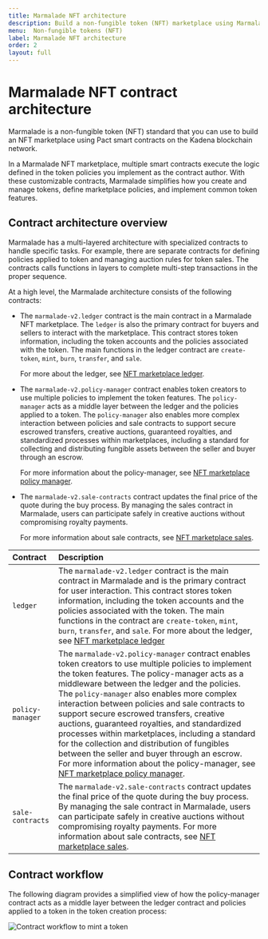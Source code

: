 ```yaml
---
title: Marmalade NFT architecture
description: Build a non-fungible token (NFT) marketplace using Marmalade and Pact smart contracts.
menu:  Non-fungible tokens (NFT)
label: Marmalade NFT architecture
order: 2
layout: full
---
```


# Marmalade NFT contract architecture

Marmalade is a non-fungible token (NFT) standard that you can use to build an NFT marketplace using Pact smart contracts on the Kadena blockchain network. 

In a Marmalade NFT marketplace, multiple smart contracts execute the logic defined in the token policies you implement as the contract author.
With these customizable contracts, Marmalade simplifies how you create and manage tokens, define marketplace policies, and implement common token features.

## Contract architecture overview

Marmalade has a multi-layered architecture with specialized contracts to handle specific tasks.
For example, there are separate contracts for defining policies applied to token and managing auction rules for token sales.
The contracts calls functions in layers to complete multi-step transactions in the proper sequence.

At a high level, the Marmalade architecture consists of the following contracts:
- The `marmalade-v2.ledger` contract is the main contract in a Marmalade NFT marketplace.
  The `ledger` is also the primary contract for buyers and sellers to interact with the marketplace. 
  This contract stores token information, including the token accounts and the policies associated with the token. 
  The main functions in the ledger contract are `create-token`, `mint`, `burn`, `transfer`, and `sale`. 
  
  For more about the ledger, see [NFT marketplace ledger](/marmalade/architecture/ledger).

- The `marmalade-v2.policy-manager` contract enables token creators to use multiple policies to implement the token features. 
  The `policy-manager` acts as a middle layer between the ledger and the policies applied to a token. 
  The `policy-manager` also enables more complex interaction between policies and sale contracts to support secure escrowed transfers, creative auctions, guaranteed royalties, and standardized processes within marketplaces, including a standard for collecting and distributing fungible assets between the seller and buyer through an escrow. 
  
  For more information about the policy-manager, see [NFT marketplace policy manager](/marmalade/architecture/policy-manager).

- The `marmalade-v2.sale-contracts` contract updates the final price of the quote during the buy process. 
  By managing the sales contract in Marmalade, users can participate safely in creative auctions without compromising royalty payments. 
  
  For more information about sale contracts, see [NFT marketplace sales](/marmalade/architecture/sale-contracts).

| Contract | Description
| :-------- | :------------
| `ledger` | The `marmalade-v2.ledger` contract is the main contract in Marmalade and is the primary contract for user interaction. This contract stores token information, including the token accounts and the policies associated with the token. The main functions in the contract are `create-token`, `mint`, `burn`, `transfer`, and `sale`. For more about the ledger, see [NFT marketplace ledger](/marmalade/architecture/ledger)
| `policy-manager` | The `marmalade-v2.policy-manager` contract enables token creators to use multiple policies to implement the token features. The policy-manager acts as a middleware between the ledger and the policies. The `policy-manager` also enables more complex interaction between policies and sale contracts to support secure escrowed transfers, creative auctions, guaranteed royalties, and standardized processes within marketplaces, including a standard for the collection and distribution of fungibles between the seller and buyer through an escrow. For more information about the policy-manager, see [NFT marketplace policy manager](/marmalade/architecture/policy-manager).
| `sale-contracts` | The `marmalade-v2.sale-contracts` contract updates the final price of the quote during the buy process. By managing the sale contract in Marmalade, users can participate safely in creative auctions without compromising royalty payments. For more information about sale contracts, see [NFT marketplace sales](/marmalade/architecture/sale-contracts).

## Contract workflow

The following diagram provides a simplified view of how the policy-manager contract acts as a middle layer between the ledger contract and policies applied to a token in the token creation process:

![Contract workflow to mint a token](/assets/marmalade/mint_flow.png)
